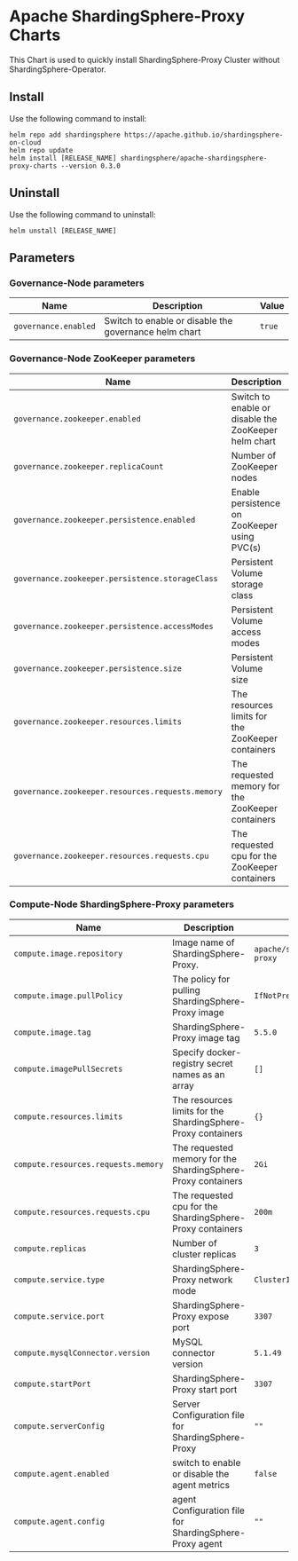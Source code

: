 # Apache ShardingSphere-Proxy Charts

This Chart is used to quickly install ShardingSphere-Proxy Cluster without ShardingSphere-Operator.

## Install

Use the following command to install:

```
helm repo add shardingsphere https://apache.github.io/shardingsphere-on-cloud
helm repo update
helm install [RELEASE_NAME] shardingsphere/apache-shardingsphere-proxy-charts --version 0.3.0
```

## Uninstall

Use the following command to uninstall:

```
helm unstall [RELEASE_NAME]
```

## Parameters

### Governance-Node parameters


| Name                 | Description                                           | Value  |
| ---------------------- | ------------------------------------------------------- | -------- |
| `governance.enabled` | Switch to enable or disable the governance helm chart | `true` |

### Governance-Node ZooKeeper parameters


| Name                                             | Description                                          | Value               |
| -------------------------------------------------- | ------------------------------------------------------ | --------------------- |
| `governance.zookeeper.enabled`                   | Switch to enable or disable the ZooKeeper helm chart | `true`              |
| `governance.zookeeper.replicaCount`              | Number of ZooKeeper nodes                            | `1`                 |
| `governance.zookeeper.persistence.enabled`       | Enable persistence on ZooKeeper using PVC(s)         | `false`             |
| `governance.zookeeper.persistence.storageClass`  | Persistent Volume storage class                      | `""`                |
| `governance.zookeeper.persistence.accessModes`   | Persistent Volume access modes                       | `["ReadWriteOnce"]` |
| `governance.zookeeper.persistence.size`          | Persistent Volume size                               | `8Gi`               |
| `governance.zookeeper.resources.limits`          | The resources limits for the ZooKeeper containers    | `{}`                |
| `governance.zookeeper.resources.requests.memory` | The requested memory for the ZooKeeper containers    | `256Mi`             |
| `governance.zookeeper.resources.requests.cpu`    | The requested cpu for the ZooKeeper containers       | `250m`              |

### Compute-Node ShardingSphere-Proxy parameters


| Name                                | Description                                                  | Value                         |
| ------------------------------------- | -------------------------------------------------------------- | ------------------------------- |
| `compute.image.repository`          | Image name of ShardingSphere-Proxy.                          | `apache/shardingsphere-proxy` |
| `compute.image.pullPolicy`          | The policy for pulling ShardingSphere-Proxy image            | `IfNotPresent`                |
| `compute.image.tag`                 | ShardingSphere-Proxy image tag                               | `5.5.0`                       |
| `compute.imagePullSecrets`          | Specify docker-registry secret names as an array             | `[]`                          |
| `compute.resources.limits`          | The resources limits for the ShardingSphere-Proxy containers | `{}`                          |
| `compute.resources.requests.memory` | The requested memory for the ShardingSphere-Proxy containers | `2Gi`                         |
| `compute.resources.requests.cpu`    | The requested cpu for the ShardingSphere-Proxy containers    | `200m`                        |
| `compute.replicas`                  | Number of cluster replicas                                   | `3`                           |
| `compute.service.type`              | ShardingSphere-Proxy network mode                            | `ClusterIP`                   |
| `compute.service.port`              | ShardingSphere-Proxy expose port                             | `3307`                        |
| `compute.mysqlConnector.version`    | MySQL connector version                                      | `5.1.49`                      |
| `compute.startPort`                 | ShardingSphere-Proxy start port                              | `3307`                        |
| `compute.serverConfig`              | Server Configuration file for ShardingSphere-Proxy           | `""`                          |
| `compute.agent.enabled`             | switch to enable or disable the agent metrics                | `false`                       |
| `compute.agent.config`              | agent Configuration file for ShardingSphere-Proxy agent      | `""`                          |
